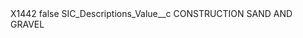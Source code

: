 <?xml version="1.0" encoding="UTF-8"?>
<CustomMetadata xmlns="http://soap.sforce.com/2006/04/metadata" xmlns:xsi="http://www.w3.org/2001/XMLSchema-instance" xmlns:xsd="http://www.w3.org/2001/XMLSchema">
    <label>X1442</label>
    <protected>false</protected>
    <values>
        <field>SIC_Descriptions_Value__c</field>
        <value xsi:type="xsd:string">CONSTRUCTION SAND AND GRAVEL</value>
    </values>
</CustomMetadata>
